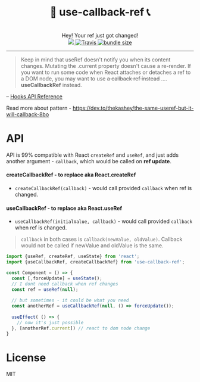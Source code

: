 <div align="center">
  <h1>🤙 use-callback-ref 📞</h1>
  <br/>
  Hey! Your ref just got changed!
  <br/>
    <a href="https://www.npmjs.com/package/kashe">
      <img src="https://img.shields.io/npm/v/use-callback-ref.svg?style=flat-square" />
    </a>
    <a href="https://travis-ci.org/theKashey/use-callback-ref">
       <img alt="Travis" src="https://img.shields.io/travis/theKashey/use-callback-ref/master.svg?style=flat-square">
    </a>
    <a href="https://bundlephobia.com/result?p=use-callback-ref">
      <img src="https://img.shields.io/bundlephobia/minzip/use-callback-ref.svg" alt="bundle size">
    </a> 
</div>

---

> Keep in mind that useRef doesn't notify you when its content changes.
Mutating the .current property doesn't cause a re-render.
If you want to run some code when React attaches or detaches a ref to a DOM node, 
you may want to use ~~a callback ref instead~~ .... __useCallbackRef__ instead.

– [Hooks API Reference](https://reactjs.org/docs/hooks-reference.html#useref)

Read more about pattern - https://dev.to/thekashey/the-same-useref-but-it-will-callback-8bo

# API
API is 99% compatible with React `createRef` and `useRef`, and just adds another argument - `callback`,
which would be called on __ref update__.

#### createCallbackRef - to replace aka React.createRef
- `createCallbackRef(callback)` -  would call provided `callback` when ref is changed.

#### useCallbackRef - to replace aka React.useRef
- `useCallbackRef(initialValue, callback)` - would call provided `callback` when ref is changed.

> `callback` in both cases is `callback(newValue, oldValue)`. Callback would not be called if newValue and oldValue is the same.

```js
import {useRef, createRef, useState} from 'react';
import {useCallbackRef, createCallbackRef} from 'use-callback-ref';

const Component = () => {
  const [,forceUpdate] = useState();
  // I dont need callback when ref changes
  const ref = useRef(null); 
  
  // but sometimes - it could be what you need
  const anotherRef = useCallbackRef(null, () => forceUpdate());
  
  useEffect( () => {
    // now it's just possible
  }, [anotherRef.current]) // react to dom node change
}
```

# License
MIT

